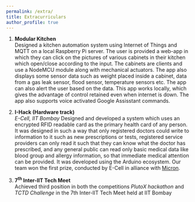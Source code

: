 ```yaml
---
permalink: /extra/
title: Extracurriculars
author_profile: true
---
```


1.  **Modular Kitchen** <br/>
	Designed a kitchen automation system using Internet of Things and MQTT on a local Raspberry Pi server. The user is provided a web-app in which they can click on the pictures of various cabinets in their kitchen which open/close according to the input. The cabinets are clients and use a NodeMCU module along with mechanical actuators. The app also displays some sensor data such as weight placed inside a cabinet, data from a gas leak sensor, flood sensor, temperature sensors etc. The app can also alert the user based on the data. This app works locally, which gives the advantage of control retained even when internet is down. The app also supports voice activated Google Assisstant commands.


2.  **I-Hack (Hardware track)** <br/>
	*E-Cell, IIT Bombay*
	Designed and developed a system which uses an encrypted RFID readable card as the primary health card of any person. It was designed in such a way that only registered doctors could write to information to it such as new prescriptions or tests, registered service providers can only read it such that they can know what the doctor has prescribed, and any general public can read only basic medical data like blood group and allergy information, so that immediate medical attention can be provided. It was developed using the Arduino ecosystem. Our team won the first prize, conducted by E-Cell in alliance with [Micron](https://www.micron.com).


3.  **7<sup>th</sup> Inter-IIT Tech Meet** <br/>
	Achieved third position in both the competitions *PlutoX hackathon* and *TCTD Challenge* in the 7th Inter-IIT Tech Meet held at IIT Bombay
